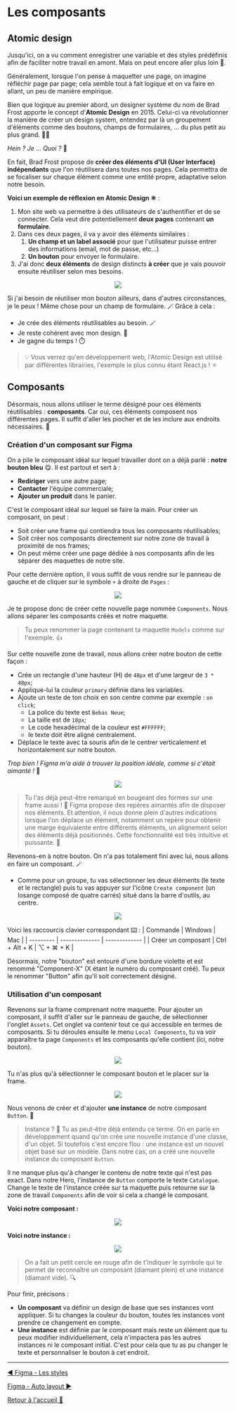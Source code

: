 # Les composants

## Atomic design

Jusqu'ici, on a vu comment enregistrer une variable et des styles prédéfinis afin de faciliter notre travail en amont. Mais on peut encore aller plus loin 🚀.

Généralement, lorsque l'on pense à maquetter une page, on imagine réfléchir page par page; cela semble tout à fait logique et on va faire en allant, un peu de manière empirique.

Bien que logique au premier abord, un designer système du nom de Brad Frost apporte le concept d'**Atomic Design** en 2015. Celui-ci va révolutionner la manière de créer un design system, entendez par là un groupement d'éléments comme des boutons, champs de formulaires, ... du plus petit au plus grand. 🤏🙌

_Hein ? Je ... Quoi ?_ 🫠

En fait, Brad Frost propose de **créer des éléments d'UI (User Interface) indépendants** que l'on réutilisera dans toutes nos pages. Cela permettra de se focaliser sur chaque élément comme une entité propre, adaptative selon notre besoin.

**Voici un exemple de réflexion en Atomic Design ⚛️** :

1. Mon site web va permettre à des utilisateurs de s'authentifier et de se connecter. Cela veut dire potentiellement **deux pages** contenant **un formulaire**.
2. Dans ces deux pages, il va y avoir des éléments similaires :
   1. **Un champ et un label associé** pour que l'utilisateur puisse entrer des informations (email, mot de passe, etc...)
   2. **Un bouton** pour envoyer le formulaire.
3. J'ai donc **deux éléments** de design distincts **à créer** que je vais pouvoir ensuite réutiliser selon mes besoins.

<p align="center">
    <img src="../assets/09-figma-composants/atomic-example.png"/>
</p>

Si j'ai besoin de réutiliser mon bouton ailleurs, dans d'autres circonstances, je le peux ! Même chose pour un champ de formulaire. 🪄 Grâce à cela :

- Je crée des éléments réutilisables au besoin. 🪄
- Je reste cohérent avec mon design. 🤩
- Je gagne du temps ! ⏱️

> 💡 Vous verrez qu'en développement web, l'Atomic Design est utilisé par différentes librairies, l'exemple le plus connu étant React.js ! ⚛️

## Composants

Désormais, nous allons utiliser le terme désigné pour ces éléments réutilisables : **composants**. Car oui, ces éléments composent nos différentes pages. Il suffit d'aller les piocher et de les inclure aux endroits nécessaires. 🍬

### Création d'un composant sur Figma

On a pile le composant idéal sur lequel travailler dont on a déjà parlé : **notre bouton bleu** 😋. Il est partout et sert à :

- **Rediriger** vers une autre page;
- **Contacter** l'équipe commerciale;
- **Ajouter un produit** dans le panier.

C'est le composant idéal sur lequel se faire la main. Pour créer un composant, on peut :

- Soit créer une frame qui contiendra tous les composants réutilisables;
- Soit créer nos composants directement sur notre zone de travail à proximité de nos frames;
- On peut même créer une page dédiée à nos composants afin de les séparer des maquettes de notre site.

Pour cette dernière option, il vous suffit de vous rendre sur le panneau de gauche et de cliquer sur le symbole `+` à droite de `Pages` :

<p align="center">
    <img src="../assets/09-figma-composants/create-page.gif"/>
</p>

Je te propose donc de créer cette nouvelle page nommée `Components`. Nous allons séparer les composants créés et notre maquette.

> Tu peux renommer la page contenant ta maquette `Models` comme sur l'exemple. 👍

Sur cette nouvelle zone de travail, nous allons créer notre bouton de cette façon :

- Crée un rectangle d'une hauteur (H) de `48px` et d'une largeur de `3 * 48px`;
- Applique-lui la couleur `primary` définie dans les variables.
- Ajoute un texte de ton choix en son centre comme par exemple : `on click`;
  - La police du texte est `Bebas Neue`;
  - La taille est de `18px`;
  - Le code hexadécimal de la couleur est `#FFFFFF`;
  - le texte doit être aligné centralement.
- Déplace le texte avec ta souris afin de le centrer verticalement et horizontalement sur notre bouton.

_Trop bien ! Figma m'a aidé à trouver la position idéale, comme si c'était aimanté !_ 🧲

<p align="center">
    <img src="../assets/09-figma-composants/align-text.gif"/>
</p>

> Tu l'as déjà peut-être remarqué en bougeant des formes sur une frame aussi ! 🧲 Figma propose des repères aimantés afin de disposer nos éléments. Et attention, il nous donne plein d'autres indications lorsque l'on déplace un élément, notamment un repère pour obtenir une marge équivalente entre différents éléments, un alignement selon des éléments déjà positionnés. Cette fonctionnalité est très intuitive et puissante. 💪

Revenons-en à notre bouton. On n'a pas totalement fini avec lui, nous allons en faire un composant. 🪄

- Comme pour un groupe, tu vas sélectionner les deux éléments (le texte et le rectangle) puis tu vas appuyer sur l'icône `Create component` (un losange composé de quatre carrés) situé dans la barre d'outils, au centre.

<p align="center">
    <img src="../assets/09-figma-composants/create-component.gif"/>
</p>

Voici les raccourcis clavier correspondant ⌨️ :
| Commande | Windows | Mac |
| --------- | -------------- | ------------- |
| Créer un composant | Ctrl + Alt + K | ⌥ + ⌘ + K |

Désormais, notre "bouton" est entouré d'une bordure violette et est renommé "Component-X" (X étant le numéro du composant créé). Tu peux le renommer "Button" afin qu'il soit correctement désigné.

### Utilisation d'un composant

Revenons sur la frame comprenant notre maquette. Pour ajouter un composant, il suffit d'aller sur le panneau de gauche, de sélectionner l'onglet `Assets`. Cet onglet va contenir tout ce qui accessible en termes de composants. Si tu déroules ensuite le menu `Local Components`, tu va voir apparaître ta page `Components` et les composants qu'elle contient (ici, notre bouton).

<p align="center">
    <img src="../assets/09-figma-composants/assets-menu.png"/>
</p>

Tu n'as plus qu'à sélectionner le composant bouton et le placer sur la frame.

<p align="center">
    <img src="../assets/09-figma-composants/add-button-instance.gif"/>
</p>

Nous venons de créer et d'ajouter **une instance** de notre composant `Button`. 🥳

> Instance ? 🤔 Tu as peut-être déjà entendu ce terme. On en parle en développement quand qu'on crée une nouvelle instance d'une classe, d'un objet. Si toutefois c'est encore flou : une instance est un nouvel objet basé sur un modèle. Dans notre cas, on a créé une nouvelle instance du composant `Button`.

Il ne manque plus qu'à changer le contenu de notre texte qui n'est pas exact. Dans notre Hero, l'instance de `Button` comporte le texte `Catalogue`. Change le texte de l'instance créée sur ta maquette puis retourne sur la zone de travail `Components` afin de voir si cela a changé le composant.

**Voici notre composant :**

<p align="center">
    <img src="../assets/09-figma-composants/button-component.png"/>
</p>

**Voici notre instance :**

<p align="center">
    <img src="../assets/09-figma-composants/button-instance.png"/>
</p>

> On a fait un petit cercle en rouge afin de t'indiquer le symbole qui te permet de reconnaître un composant (diamant plein) et une instance (diamant vide). 🔍

Pour finir, précisons :

- **Un composant** va définir un design de base que ses instances vont appliquer. Si tu changes la couleur du bouton, toutes les instances vont prendre ce changement en compte.
- **Une instance** est définie par le composant mais reste un élément que tu peux modifier individuellement, cela n'impactera pas les autres instances ni le composant initial. C'est pour cela que tu as pu changer le texte et personnaliser le bouton à cet endroit.

---

[◀️ Figma - Les styles](./08-figma-styles.md)

[Figma - Auto layout ▶️](./10-figma-auto-layout.md)

[Retour à l'accueil 📍](../README.md)
